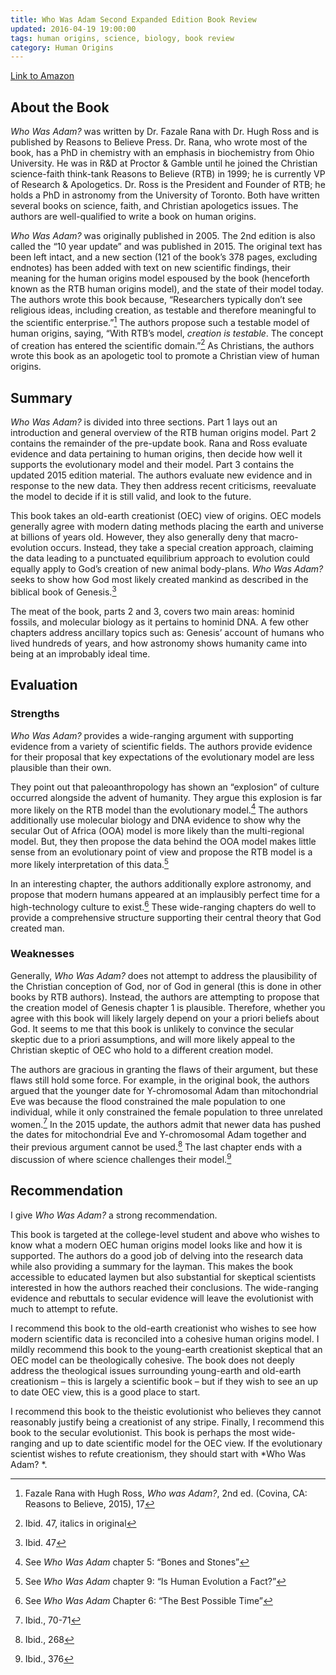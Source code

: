 ```yaml
---
title: Who Was Adam Second Expanded Edition Book Review
updated: 2016-04-19 19:00:00
tags: human origins, science, biology, book review
category: Human Origins
---
```


[Link to Amazon](http://amzn.com/1886653119)

## About the Book
*Who Was Adam?* was written by Dr. Fazale Rana with Dr. Hugh Ross and is published by Reasons to Believe Press. Dr. Rana, who wrote most of the book, has a PhD in chemistry with an emphasis in biochemistry from Ohio University. He was in R&D at Proctor & Gamble until he joined the Christian science-faith think-tank Reasons to Believe (RTB) in 1999; he is currently VP of Research & Apologetics. Dr. Ross is the President and Founder of RTB; he holds a PhD in astronomy from the University of Toronto. Both have written several books on science, faith, and Christian apologetics issues. The authors are well-qualified to write a book on human origins.

*Who Was Adam?* was originally published in 2005. The 2nd edition is also called the “10 year update” and was published in 2015. The original text has been left intact, and a new section (121 of the book’s 378 pages, excluding endnotes) has been added with text on new scientific findings, their meaning for the human origins model espoused by the book (henceforth known as the RTB human origins model), and the state of their model today. The authors wrote this book because, “Researchers typically don’t see religious ideas, including creation, as testable and therefore meaningful to the scientific enterprise.”[^1] The authors propose such a testable model of human origins, saying, “With RTB’s model, *creation is testable*. The concept of creation has entered the scientific domain.”[^2] As Christians, the authors wrote this book as an apologetic tool to promote a Christian view of human origins.

## Summary
*Who Was Adam?* is divided into three sections. Part 1 lays out an introduction and general overview of the RTB human origins model. Part 2 contains the remainder of the pre-update book. Rana and Ross evaluate evidence and data pertaining to human origins, then decide how well it supports the evolutionary model and their model. Part 3 contains the updated 2015 edition material. The authors evaluate new evidence and in response to the new data. They then address recent criticisms, reevaluate the model to decide if it is still valid, and look to the future.

This book takes an old-earth creationist (OEC) view of origins. OEC models generally agree with modern dating methods placing the earth and universe at billions of years old. However, they also generally deny that macro-evolution occurs. Instead, they take a special creation approach, claiming the data leading to a punctuated equilibrium approach to evolution could equally apply to God’s creation of new animal body-plans. *Who Was Adam?* seeks to show how God most likely created mankind as described in the biblical book of Genesis.[^3]

The meat of the book, parts 2 and 3, covers two main areas: hominid fossils, and molecular biology as it pertains to hominid DNA. A few other chapters address ancillary topics such as: Genesis’ account of humans who lived hundreds of years, and how astronomy shows humanity came into being at an improbably ideal time.

## Evaluation
### Strengths
*Who Was Adam?* provides a wide-ranging argument with supporting evidence from a variety of scientific fields. The authors provide evidence for their proposal that key expectations of the evolutionary model are less plausible than their own.

They point out that paleoanthropology has shown an “explosion” of culture occurred alongside the advent of humanity. They argue this explosion is far more likely on the RTB model than the evolutionary model.[^4] The authors additionally use molecular biology and DNA evidence to show why the secular Out of Africa (OOA) model is more likely than the multi-regional model. But, they then propose the data behind the OOA model makes little sense from an evolutionary point of view and propose the RTB model is a more likely interpretation of this data.[^5]

In an interesting chapter, the authors additionally explore astronomy, and propose that modern humans appeared at an implausibly perfect time for a high-technology culture to exist.[^6] These wide-ranging chapters do well to provide a comprehensive structure supporting their central theory that God created man.

### Weaknesses
Generally, *Who Was Adam?* does not attempt to address the plausibility of the Christian conception of God, nor of God in general (this is done in other books by RTB authors). Instead, the authors are attempting to propose that the creation model of Genesis chapter 1 is plausible. Therefore, whether you agree with this book will likely largely depend on your a priori beliefs about God. It seems to me that this book is unlikely to convince the secular skeptic due to a priori assumptions, and will more likely appeal to the Christian skeptic of OEC who hold to a different creation model.

The authors are gracious in granting the flaws of their argument, but these flaws still hold some force. For example, in the original book, the authors argued that the younger date for Y-chromosomal Adam than mitochondrial Eve was because the flood constrained the male population to one individual, while it only constrained the female population to three unrelated women.[^7] In the 2015 update, the authors admit that newer data has pushed the dates for mitochondrial Eve and Y-chromosomal Adam together and their previous argument cannot be used.[^8] The last chapter ends with a discussion of where science challenges their model.[^9]

## Recommendation
I give *Who Was Adam?* a strong recommendation.

This book is targeted at the college-level student and above who wishes to know what a modern OEC human origins model looks like and how it is supported. The authors do a good job of delving into the research data while also providing a summary for the layman. This makes the book accessible to educated laymen but also substantial for skeptical scientists interested in how the authors reached their conclusions. The wide-ranging evidence and rebuttals to secular evidence will leave the evolutionist with much to attempt to refute.

I recommend this book to the old-earth creationist who wishes to see how modern scientific data is reconciled into a cohesive human origins model. I mildly recommend this book to the young-earth creationist skeptical that an OEC model can be theologically cohesive. The book does not deeply address the theological issues surrounding young-earth and old-earth creationism – this is largely a scientific book – but if they wish to see an up to date OEC view, this is a good place to start.

I recommend this book to the theistic evolutionist who believes they cannot reasonably justify being a creationist of any stripe. Finally, I recommend this book to the secular evolutionist. This book is perhaps the most wide-ranging and up to date scientific model for the OEC view. If the evolutionary scientist wishes to refute creationism, they should start with *Who Was Adam? *.

[^1]:	Fazale Rana with Hugh Ross, *Who was Adam?*, 2nd ed. (Covina, CA: Reasons to Believe, 2015), 17

[^2]:	Ibid. 47, italics in original

[^3]:	Ibid. 47

[^4]:	See *Who Was Adam* chapter 5: “Bones and Stones”

[^5]:	See *Who Was Adam* chapter 9: “Is Human Evolution a Fact?”

[^6]:	See *Who Was Adam* Chapter 6: “The Best Possible Time”

[^7]:	Ibid., 70-71

[^8]:	Ibid., 268

[^9]:	Ibid., 376
